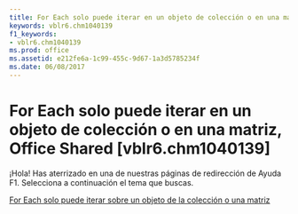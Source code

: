 ```yaml
---
title: For Each solo puede iterar en un objeto de colección o en una matriz, Office Shared [vblr6.chm1040139]
keywords: vblr6.chm1040139
f1_keywords:
- vblr6.chm1040139
ms.prod: office
ms.assetid: e212fe6a-1c99-455c-9d67-1a3d5785234f
ms.date: 06/08/2017
---
```





# For Each solo puede iterar en un objeto de colección o en una matriz, Office Shared [vblr6.chm1040139]

¡Hola! Has aterrizado en una de nuestras páginas de redirección de Ayuda F1. Selecciona a continuación el tema que buscas.


 [For Each solo puede iterar sobre un objeto de la colección o una matriz](http://msdn.microsoft.com/library/for-each-can-only-iterate-over-a-collection-object-or-an-array%28Office.15%29.aspx)


